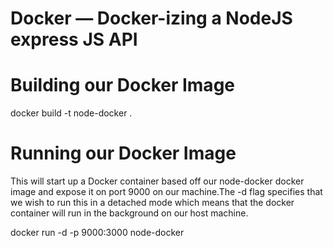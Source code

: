 # Docker — Docker-izing a NodeJS express JS API

# Building our Docker Image

docker build -t node-docker .

# Running our Docker Image 

This will start up a Docker container based off our node-docker docker image and expose it on port 9000 on our machine.The -d flag specifies that we wish to run this in a detached mode which means that the docker container will run in the background on our host machine.

docker run -d -p 9000:3000 node-docker

